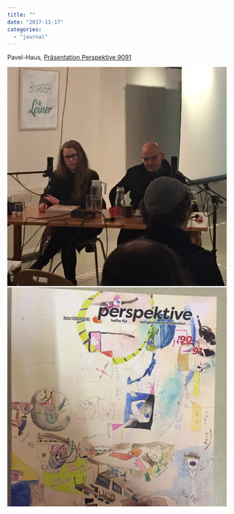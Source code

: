```yaml
---
title: ""
date: "2017-11-17"
categories: 
  - "journal"
---
```


Pavel-Haus, [Präsentation Perspektive 9091](https://www.perspektive.at/themen/wortlaut-semiosis/)

![](images/a07b699133.jpg)![](images/9352936252.jpg)
